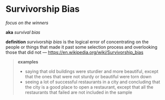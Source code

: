 # Survivorship Bias

_focus on the winners_

**aka** _survival bias_

**definition** _survivorship bias_ is the logical error of concentrating on the people or things that made it past some selection process and overlooking those that did not &mdash; <https://en.wikipedia.org/wiki/Survivorship_bias>

> **examples**
>
> - saying that old buildings were sturdier and more beautiful, except that the ones that were not sturdy or beautiful were torn down
> - seeing a lot of successful restaurants in a city and concluding that the city is a good place to open a restaurant, except that all the restaurants that failed are not included in the sample
